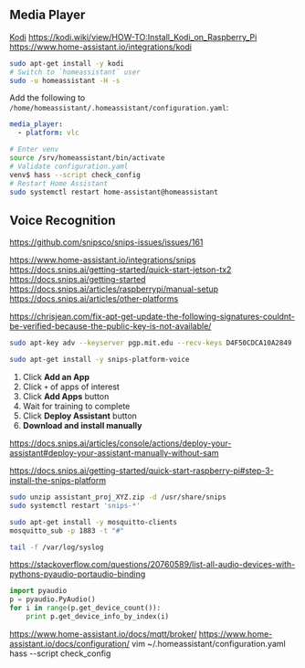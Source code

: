 ## Media Player

[Kodi](https://www.raspberrypi.org/documentation/usage/kodi/README.md)
https://kodi.wiki/view/HOW-TO:Install_Kodi_on_Raspberry_Pi
https://www.home-assistant.io/integrations/kodi

```sh
sudo apt-get install -y kodi
# Switch to `homeassistant` user
sudo -u homeassistant -H -s
```

Add the following to `/home/homeassistant/.homeassistant/configuration.yaml`:
```yaml
media_player:
  - platform: vlc
```

```sh
# Enter venv
source /srv/homeassistant/bin/activate
# Validate configuration.yaml
venv$ hass --script check_config
# Restart Home Assistant
sudo systemctl restart home-assistant@homeassistant
```

## Voice Recognition

https://github.com/snipsco/snips-issues/issues/161

https://www.home-assistant.io/integrations/snips
https://docs.snips.ai/getting-started/quick-start-jetson-tx2
https://docs.snips.ai/getting-started
https://docs.snips.ai/articles/raspberrypi/manual-setup
https://docs.snips.ai/articles/other-platforms

https://chrisjean.com/fix-apt-get-update-the-following-signatures-couldnt-be-verified-because-the-public-key-is-not-available/
```sh
sudo apt-key adv --keyserver pgp.mit.edu --recv-keys D4F50CDCA10A2849

sudo apt-get install -y snips-platform-voice
```

1. Click __Add an App__
1. Click `+` of apps of interest
1. Click __Add Apps__ button
1. Wait for training to complete
1. Click __Deploy Assistant__ button
1. __Download and install manually__

https://docs.snips.ai/articles/console/actions/deploy-your-assistant#deploy-your-assistant-manually-without-sam

https://docs.snips.ai/getting-started/quick-start-raspberry-pi#step-3-install-the-snips-platform



```sh
sudo unzip assistant_proj_XYZ.zip -d /usr/share/snips
sudo systemctl restart 'snips-*'

sudo apt-get install -y mosquitto-clients
mosquitto_sub -p 1883 -t "#"

tail -f /var/log/syslog
```

https://stackoverflow.com/questions/20760589/list-all-audio-devices-with-pythons-pyaudio-portaudio-binding
```py
import pyaudio
p = pyaudio.PyAudio()
for i in range(p.get_device_count()):
    print p.get_device_info_by_index(i)
```

https://www.home-assistant.io/docs/mqtt/broker/
https://www.home-assistant.io/docs/configuration/
vim ~/.homeassistant/configuration.yaml
hass --script check_config
